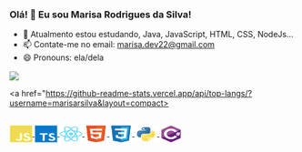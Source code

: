 ### Olá! 👋 Eu sou Marisa Rodrigues da Silva!



- 🔭 Atualmento estou estudando, Java, JavaScript, HTML, CSS, NodeJs...
- 📫 Contate-me no email: marisa.dev22@gmail.com
- 😄 Pronouns: ela/dela

<div>
  <a  href="https://github.com/marisarsilva/convoychat">
    <img align= "center" height="150em" src="https://github-readme-stats.vercel.app/api?username=marisarsilva&langs_count=20&show_icons=true&theme=dracula&include_all_commits=true&count_private=true"/>
  </a>
  
 <a href="https://github-readme-stats.vercel.app/api/top-langs/?username=marisarsilva&layout=compact>
 <a href="https://github.com/marisarsilva/github-readme-stats">
 
  
  
</div>

<div style="display: inline_block"><br>
  <img align="center" alt="Marisa-Js" height="30" width="40" src="https://raw.githubusercontent.com/devicons/devicon/master/icons/javascript/javascript-plain.svg">
  <img align="center" alt="Marisa-Ts" height="30" width="40" src="https://raw.githubusercontent.com/devicons/devicon/master/icons/typescript/typescript-plain.svg">
  <img align="center" alt="Marisa-React" height="30" width="40" src="https://raw.githubusercontent.com/devicons/devicon/master/icons/react/react-original.svg">
  <img align="center" alt="Marisa-HTML" height="30" width="40" src="https://raw.githubusercontent.com/devicons/devicon/master/icons/html5/html5-original.svg">
  <img align="center" alt="Marisa-CSS" height="30" width="40" src="https://raw.githubusercontent.com/devicons/devicon/master/icons/css3/css3-original.svg">
  <img align="center" alt="Marisa-Python" height="30" width="40" src="https://raw.githubusercontent.com/devicons/devicon/master/icons/python/python-original.svg">
  <img align="center" alt="Marisa-Csharp" height="30" width="40" src="https://raw.githubusercontent.com/devicons/devicon/master/icons/csharp/csharp-original.svg">
  
</div>



